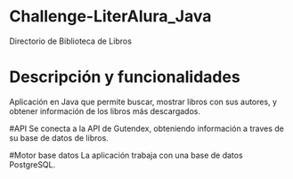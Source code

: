 # Challenge-LiterAlura_Java
Directorio de Biblioteca de Libros

# Descripción y funcionalidades
Aplicación en Java que permite buscar, mostrar libros con sus autores, y obtener información de los libros más descargados. 

#API
Se conecta a la API de Gutendex, obteniendo información a traves de su base de datos de libros. 

#Motor base datos
La aplicación trabaja con una base de datos PostgreSQL.
